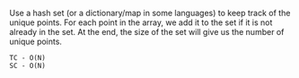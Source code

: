 Use a hash set (or a dictionary/map in some languages) to keep track of the unique points.
For each point in the array, we add it to the set if it is not already in the set.
At the end, the size of the set will give us the number of unique points.

    TC - O(N)
    SC - O(N)